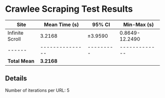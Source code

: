 # Crawlee Scraping Test Results

| Site | Mean Time (s) | 95% CI | Min-Max (s) |
|------|---------------|---------|-------------|
| Infinite Scroll | 3.2168 | ±3.9590 | 0.8649-12.2490 |
|------|---------------|---------|-------------|
| **Total Mean** | **3.2168** | | |

## Details
Number of iterations per URL: 5
